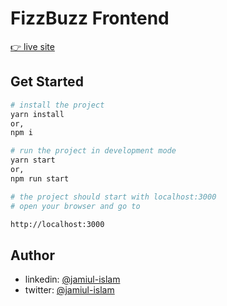 # FizzBuzz Frontend

[👉 live site](https://fizzbuzz-frontend.vercel.app)

## Get Started

```bash
# install the project
yarn install
or,
npm i

# run the project in development mode
yarn start
or,
npm run start

# the project should start with localhost:3000
# open your browser and go to

http://localhost:3000
```

## Author

- linkedin: [@jamiul-islam](https://linkedin.com/jamiul-islam)
- twitter: [@jamiul-islam](https://twitter.com/lucifer1112k)
